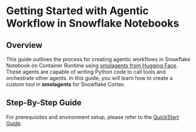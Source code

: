 # Getting Started with Agentic Workflow in Snowflake Notebooks

## Overview

This guide outlines the process for creating agentic workflows in Snowflake Notebook on Container Runtime using [smolagents from Hugging Face](https://github.com/huggingface/smolagents). These agents are capable of writing Python code to call tools and orchestrate other agents. In this guide, you will learn how to create a custom tool in **smolagents** for Snowflake Cortex.

## Step-By-Step Guide

For prerequisites and environment setup, please refer to the [QuickStart Guide](https://quickstarts.snowflake.com/guide/build-agentic-workflows-with-huggingface-smolagents-in-snowflake/index.html).
